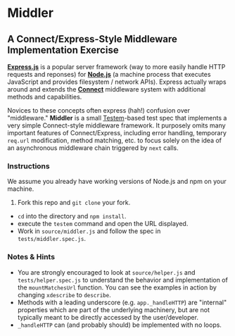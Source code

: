 # Middler

## A Connect/Express-Style Middleware Implementation Exercise

[**Express.js**](http://expressjs.com/) is a popular server framework (way to more easily handle HTTP requests and reponses) for [**Node.js**](https://nodejs.org/en/) (a machine process that executes JavaScript and provides filesystem / network APIs). Express actually wraps around and extends the [**Connect**](https://github.com/senchalabs/connect) middleware system with additional methods and capabilities.

Novices to these concepts often express (hah!) confusion over "middleware." **Middler** is a small [Testem](https://github.com/testem/testem)-based test spec that implements a very simple Connect-style middleware framework. It purposely omits many important features of Connect/Express, including error handling, temporary `req.url` modification, method matching, etc. to focus solely on the idea of an asynchronous middleware chain triggered by `next` calls.

### Instructions

We assume you already have working versions of Node.js and npm on your machine.

1. Fork this repo and `git clone` your fork.
* `cd` into the directory and `npm install`.
* execute the `testem` command and open the URL displayed.
* Work in `source/middler.js` and follow the spec in `tests/middler.spec.js`.

### Notes & Hints

* You are strongly encouraged to look at `source/helper.js` and `tests/helper.spec.js` to understand the behavior and implementation of the `mountMatchesUrl` function. You can see the examples in action by changing `xdescribe` to `describe`.
* Methods with a leading underscore (e.g. `app._handleHTTP`) are "internal" properties which are part of the underlying machinery, but are not typically meant to be directly accessed by the user/developer.
* `_handleHTTP` can (and probably should) be implemented with no loops.
